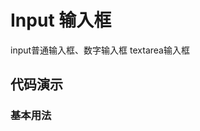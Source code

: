 
# Input 输入框

input普通输入框、数字输入框
textarea输入框

## 代码演示

### 基本用法

<code src="../../src/input/demo/input.tsx"></code>

<API src="../../src/input/index.tsx"></API>